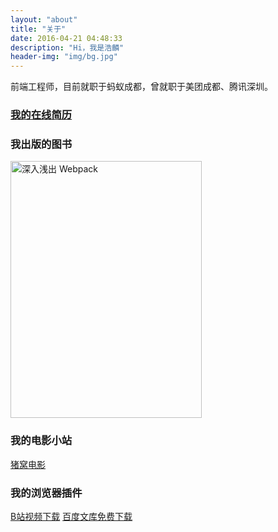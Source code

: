 ```yaml
---
layout: "about"
title: "关于"
date: 2016-04-21 04:48:33
description: "Hi，我是浩麟"
header-img: "img/bg.jpg"
---
```


前端工程师，目前就职于蚂蚁成都，曾就职于美团成都、腾讯深圳。

### [我的在线简历](http://resume.wuhaolin.cn/)

### 我出版的图书
<a href="http://webpack.wuhaolin.cn/">
    <img src="http://p0.meituan.net/scarlett/df16c51ffb95186df6f75d8c0e22b965842464.png" width="306px" height="411px" alt="深入浅出 Webpack"/>
</a>

### 我的电影小站
<a href="https://dy.wuhaolin.cn/">猪窝电影</a>

### 我的浏览器插件
<a href="https://chrome.google.com/webstore/detail/b%E7%AB%99%E8%A7%86%E9%A2%91%E4%B8%8B%E8%BD%BD/ohfnohibneicledlcolmfeochkmbecjd?hl=zh-CN&authuser=0">B站视频下载</a>
<a href="https://chrome.google.com/webstore/detail/%E7%99%BE%E5%BA%A6%E6%96%87%E5%BA%93%E5%85%8D%E8%B4%B9%E4%B8%8B%E8%BD%BD/imjoocoajfjgnabmlbgpcnpieibibhmd?hl=zh-CN&authuser=0">百度文库免费下载</a>
